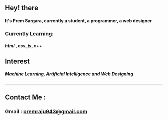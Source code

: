 ## Hey! there 
#### It's Prem Sargara, currently a student, a programmer, a web designer
### Currently Learning:
#### *html* , *css*, *js*, *c++*
## Interest
##### Machine Learning, Artificial Intelligence and Web Designing
----
## Contact Me :
### Gmail : premraju943@gmail.com
